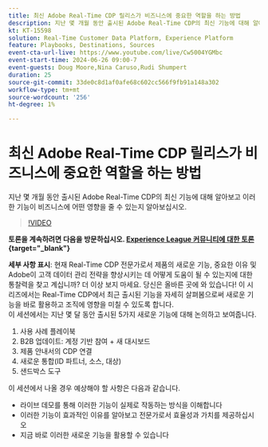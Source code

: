 ```yaml
---
title: 최신 Adobe Real-Time CDP 릴리스가 비즈니스에 중요한 역할을 하는 방법
description: 지난 몇 개월 동안 출시된 Adobe Real-Time CDP의 최신 기능에 대해 알아보고 이러한 기능이 비즈니스에 어떤 영향을 줄 수 있는지 알아보십시오.
kt: KT-15598
solution: Real-Time Customer Data Platform, Experience Platform
feature: Playbooks, Destinations, Sources
event-cta-url-live: https://www.youtube.com/live/Cw5004YGMbc
event-start-time: 2024-06-26 09:00-7
event-guests: Doug Moore,Nina Caruso,Rudi Shumpert
duration: 25
source-git-commit: 33de0c8d1af0afe68c602cc566f9fb91a148a302
workflow-type: tm+mt
source-wordcount: '256'
ht-degree: 1%

---
```


# 최신 Adobe Real-Time CDP 릴리스가 비즈니스에 중요한 역할을 하는 방법

지난 몇 개월 동안 출시된 Adobe Real-Time CDP의 최신 기능에 대해 알아보고 이러한 기능이 비즈니스에 어떤 영향을 줄 수 있는지 알아보십시오.

>[!VIDEO](https://video.tv.adobe.com/v/331788/?quality=12&learn=on)

**토론을 계속하려면 다음을 방문하십시오. [Experience League 커뮤니티에 대한 토론](https://experienceleaguecommunities.adobe.com/t5/real-time-customer-data-platform/experience-league-live-post-session-discussion-how-the-latest/m-p/685150#M67){target="_blank"}**

**세부 사항 표시**: 현재 Real-Time CDP 전문가로서 제품의 새로운 기능, 중요한 이유 및 Adobe이 고객 데이터 관리 전략을 향상시키는 데 어떻게 도움이 될 수 있는지에 대한 통찰력을 찾고 계십니까? 더 이상 보지 마세요. 당신은 올바른 곳에 와 있습니다! 이 시리즈에서는 Real-Time CDP에서 최근 출시된 기능을 자세히 살펴봄으로써 새로운 기능을 바로 활용하고 조직에 영향을 미칠 수 있도록 합니다.\
이 세션에서는 지난 몇 달 동안 출시된 5가지 새로운 기능에 대해 논의하고 보여줍니다.

1. 사용 사례 플레이북
1. B2B 업데이트: 계정 기반 참여 + 새 대시보드
1. 제품 안내서의 CDP 연결
1. 새로운 통합(ID 파트너, 소스, 대상)
1. 샌드박스 도구

이 세션에서 나올 경우 예상해야 할 사항은 다음과 같습니다.

* 라이브 데모를 통해 이러한 기능이 실제로 작동하는 방식을 이해합니다
* 이러한 기능이 효과적인 이유를 알아보고 전문가로서 효율성과 가치를 제공하십시오
* 지금 바로 이러한 새로운 기능을 활용할 수 있습니다

